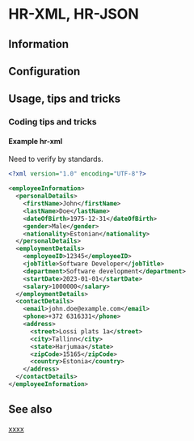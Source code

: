 # HR-XML, HR-JSON

## Information

## Configuration

## Usage, tips and tricks

### Coding tips and tricks

#### Example hr-xml

Need to verify by standards.

```xml
<?xml version="1.0" encoding="UTF-8"?>

<employeeInformation>
  <personalDetails>
    <firstName>John</firstName>
    <lastName>Doe</lastName>
    <dateOfBirth>1975-12-31</dateOfBirth>
    <gender>Male</gender>
    <nationality>Estonian</nationality>
  </personalDetails>
  <employmentDetails>
    <employeeID>12345</employeeID>
    <jobTitle>Software Developer</jobTitle>
    <department>Software development</department>
    <startDate>2023-01-01</startDate>
    <salary>1000000</salary>
  </employmentDetails>
  <contactDetails>
    <email>john.doe@example.com</email>
    <phone>+372 6316331</phone>
    <address>
      <street>Lossi plats 1a</street>
      <city>Tallinn</city>
      <state>Harjumaa</state>
      <zipCode>15165</zipCode>
      <country>Estonia</country>
    </address>
  </contactDetails>
</employeeInformation>
```

## See also

[xxxx](http://yyyyy)
